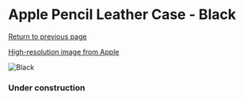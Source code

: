 # Apple Pencil Leather Case - Black

[Return to previous page](/pencil)

[High-resolution image from Apple](https://store.storeimages.cdn-apple.com/8756/as-images.apple.com/is/MQ0X2?wid=4500&hei=4500&fmt=png)

<div style="width: 384px"><img src="/everyphone/MQ0X2.png" alt="Black"></div>

### Under construction
